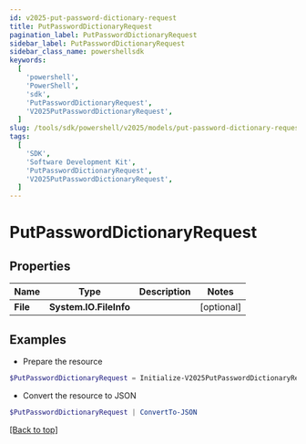 ```yaml
---
id: v2025-put-password-dictionary-request
title: PutPasswordDictionaryRequest
pagination_label: PutPasswordDictionaryRequest
sidebar_label: PutPasswordDictionaryRequest
sidebar_class_name: powershellsdk
keywords:
  [
    'powershell',
    'PowerShell',
    'sdk',
    'PutPasswordDictionaryRequest',
    'V2025PutPasswordDictionaryRequest',
  ]
slug: /tools/sdk/powershell/v2025/models/put-password-dictionary-request
tags:
  [
    'SDK',
    'Software Development Kit',
    'PutPasswordDictionaryRequest',
    'V2025PutPasswordDictionaryRequest',
  ]
---
```


# PutPasswordDictionaryRequest

## Properties

| Name     | Type                   | Description | Notes      |
| -------- | ---------------------- | ----------- | ---------- |
| **File** | **System.IO.FileInfo** |             | [optional] |

## Examples

- Prepare the resource

```powershell
$PutPasswordDictionaryRequest = Initialize-V2025PutPasswordDictionaryRequest  -File null
```

- Convert the resource to JSON

```powershell
$PutPasswordDictionaryRequest | ConvertTo-JSON
```

[[Back to top]](#)
